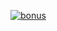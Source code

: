 <a href="https://shortlinkapp.com/uOVSZ"><img src="https://i.ibb.co/SDzfCBCF/jojobet-bonus.jpg" alt="bonus" border="0"></a>
